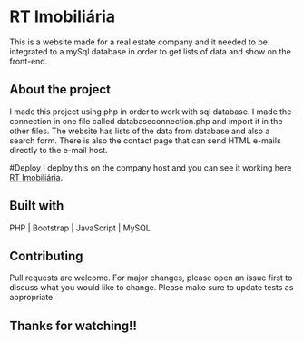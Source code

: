 # RT Imobiliária
This is a website made for a real estate company and it needed to be integrated to a mySql database in order to get lists of data and show on the front-end.

## About the project
I made this project using php in order to work with sql database. I made the connection in one file called databaseconnection.php and import it in the other files. The website has lists of the data from database and also a search form.
There is also the contact page that can send HTML e-mails directly to the e-mail host.

#Deploy
I deploy this on the company host and you can see it working here [RT Imobiliária](https://rtimobi.com/site).

## Built with
PHP | Bootstrap | JavaScript | MySQL

## Contributing
Pull requests are welcome. For major changes, please open an issue first to discuss what you would like to change.
Please make sure to update tests as appropriate.

## Thanks for watching!!
